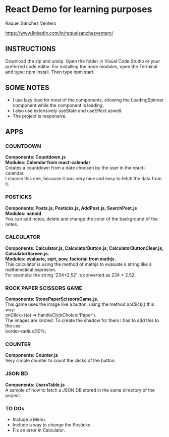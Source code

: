 # React Demo for learning purposes

Raquel Sánchez Ventero

https://www.linkedin.com/in/raquelsanchezventero/

## INSTRUCTIONS

Download the zip and unzip. Open the folder in Visual Code Studio or your preferred code editor.
For installing the node modules, open the Terminal and type: npm install.
Then type npm start.

## SOME NOTES
<ul>
  <li>I use lazy load for most of the components, showing the LoadingSpinner component while the component is loading.</li>
<li>I also use extensively useState and useEffect aswell.</li>
<li>The project is responsive.</li>
</ul>

## APPS

### COUNTDOWN
<b>Components: Countdown.js</b><br>
<b>Modules: Calendar from react-calendar</b><br>
Creates a countdown from a date choosen by the user in the react-calendar.<br>
I choose this one, because it was very nice and easy to fetch the data from it.

### POSTICKS
<b>Components: Posts.js, Posticks.js, AddPost.js, SearchPost.js</b><br>
<b>Modules: nanoid</b><br>
You can add notes, delete and change the color of the background of the notes.

### CALCULATOR
<b>Components: Calculator.js, CalculatorButton.js, CalculatorButtonClear.js, CalculatorScreen.js.</b><br>
<b>Modules: evaluate, sqrt, pow, factorial from mathjs.</b><br>
This calculator is using the method of mathjs to evaluate a string like a mathematical expresion.<br>
For example: the string '234+2.52' is converted as 234 + 2.52.

### ROCK PAPER SCISSORS GAME
  <b>Components: StonePaperScissorsGame.js.</b><br>
This game uses the image like a button, using the method onClick() this way:<br>
onClick={(e) => handleClickChoice('Paper').<br>
The images are circled. To create the shadow for them I had to add this to the css:<br>
border-radius:50%;<br>

### COUNTER
  <b>Components: Counter.js</b><br>
Very simple counter to count the clicks of the button.<br>

### JSON BD
  <b>Components: UsersTable.js</b><br>
A sample of how to fetch a JSON DB stored in the same directory of the project.<br>

### TO DOs
<ul>
  <li>Include a Menu.</li>
  <li>Include a way to change the Posticks</li>
  <li>Fix an error in Calculator.</li>
</ul>

